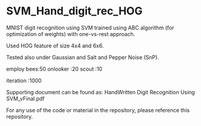 # SVM_Hand_digit_rec_HOG

MNIST digit recognition using SVM trained using ABC algorithm (for optimization of weights) with one-vs-rest approach.

Used HOG feature of size 4x4 and 6x6.

Tested also under Gaussian and Salt and Pepper Noise (SnP).

employ bees:50
onlooker   :20
scout      :10

iteration  :1000

Supporting document can be found as: HandWritten Digit Recognition Using SVM_vFinal.pdf

For any use of the code or material in the repository, please reference this repository.
